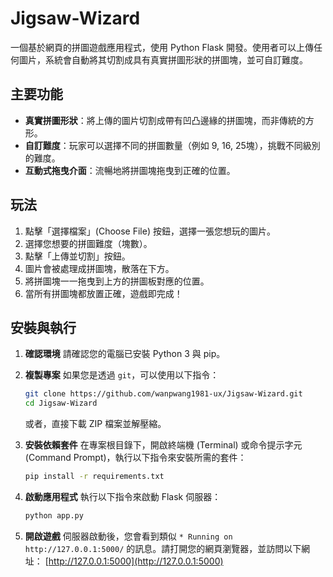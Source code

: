 # Jigsaw-Wizard
一個基於網頁的拼圖遊戲應用程式，使用 Python Flask 開發。使用者可以上傳任何圖片，系統會自動將其切割成具有真實拼圖形狀的拼圖塊，並可自訂難度。

## 主要功能
- **真實拼圖形狀**：將上傳的圖片切割成帶有凹凸邊緣的拼圖塊，而非傳統的方形。
- **自訂難度**：玩家可以選擇不同的拼圖數量（例如 9, 16, 25塊），挑戰不同級別的難度。
- **互動式拖曳介面**：流暢地將拼圖塊拖曳到正確的位置。

## 玩法
1. 點擊「選擇檔案」(Choose File) 按鈕，選擇一張您想玩的圖片。
2. 選擇您想要的拼圖難度（塊數）。
3. 點擊「上傳並切割」按鈕。
4. 圖片會被處理成拼圖塊，散落在下方。
5. 將拼圖塊一一拖曳到上方的拼圖板對應的位置。
6. 當所有拼圖塊都放置正確，遊戲即完成！

## 安裝與執行

1. **確認環境**
   請確認您的電腦已安裝 Python 3 與 pip。

2. **複製專案**
   如果您是透過 `git`，可以使用以下指令：
   ```bash
   git clone https://github.com/wanpwang1981-ux/Jigsaw-Wizard.git
   cd Jigsaw-Wizard
   ```
   或者，直接下載 ZIP 檔案並解壓縮。

3. **安裝依賴套件**
   在專案根目錄下，開啟終端機 (Terminal) 或命令提示字元 (Command Prompt)，執行以下指令來安裝所需的套件：
   ```bash
   pip install -r requirements.txt
   ```

4. **啟動應用程式**
   執行以下指令來啟動 Flask 伺服器：
   ```bash
   python app.py
   ```

5. **開啟遊戲**
   伺服器啟動後，您會看到類似 `* Running on http://127.0.0.1:5000/` 的訊息。請打開您的網頁瀏覽器，並訪問以下網址：
   [http://127.0.0.1:5000](http://127.0.0.1:5000)

